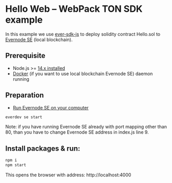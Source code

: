 # Hello Web – WebPack TON SDK example

In this example we use [ever-sdk-js](https://github.com/tonlabs/ever-sdk-js) to deploy solidity contract Hello.sol to [Evernode SE](https://docs.evercloud.dev/products/simple-emulator-se) (local blockchain).

## Prerequisite

* Node.js >= [14.x installed](https://nodejs.org)
* [Docker](https://docs.docker.com/desktop/#download-and-install) (if you want to use local blockchain Evernode SE) daemon running



## Preparation

* [Run Evernode SE on your computer](https://docs.everos.dev/everdev/command-line-interface/evernode-platform-startup-edition-se)

```sh
everdev se start
```

Note: if you have running Evernode SE already with port mapping other than 80, than you have to
change Evernode SE address in index.js line 9.

## Install packages & run:

```sh
npm i
npm start
```

This opens the browser with address: http://localhost:4000
